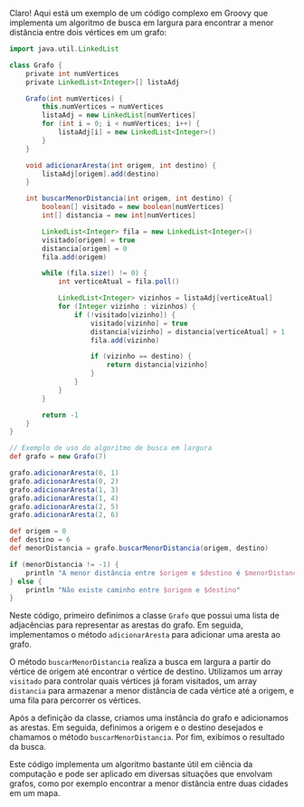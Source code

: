 Claro! Aqui está um exemplo de um código complexo em Groovy que implementa um algoritmo de busca em largura para encontrar a menor distância entre dois vértices em um grafo:

```groovy
import java.util.LinkedList

class Grafo {
    private int numVertices
    private LinkedList<Integer>[] listaAdj

    Grafo(int numVertices) {
        this.numVertices = numVertices
        listaAdj = new LinkedList[numVertices]
        for (int i = 0; i < numVertices; i++) {
            listaAdj[i] = new LinkedList<Integer>()
        }
    }

    void adicionarAresta(int origem, int destino) {
        listaAdj[origem].add(destino)
    }

    int buscarMenorDistancia(int origem, int destino) {
        boolean[] visitado = new boolean[numVertices]
        int[] distancia = new int[numVertices]

        LinkedList<Integer> fila = new LinkedList<Integer>()
        visitado[origem] = true
        distancia[origem] = 0
        fila.add(origem)

        while (fila.size() != 0) {
            int verticeAtual = fila.poll()

            LinkedList<Integer> vizinhos = listaAdj[verticeAtual]
            for (Integer vizinho : vizinhos) {
                if (!visitado[vizinho]) {
                    visitado[vizinho] = true
                    distancia[vizinho] = distancia[verticeAtual] + 1
                    fila.add(vizinho)

                    if (vizinho == destino) {
                        return distancia[vizinho]
                    }
                }
            }
        }

        return -1
    }
}

// Exemplo de uso do algoritmo de busca em largura
def grafo = new Grafo(7)

grafo.adicionarAresta(0, 1)
grafo.adicionarAresta(0, 2)
grafo.adicionarAresta(1, 3)
grafo.adicionarAresta(1, 4)
grafo.adicionarAresta(2, 5)
grafo.adicionarAresta(2, 6)

def origem = 0
def destino = 6
def menorDistancia = grafo.buscarMenorDistancia(origem, destino)

if (menorDistancia != -1) {
    println "A menor distância entre $origem e $destino é $menorDistancia"
} else {
    println "Não existe caminho entre $origem e $destino"
}
```

Neste código, primeiro definimos a classe `Grafo` que possui uma lista de adjacências para representar as arestas do grafo. Em seguida, implementamos o método `adicionarAresta` para adicionar uma aresta ao grafo.

O método `buscarMenorDistancia` realiza a busca em largura a partir do vértice de origem até encontrar o vértice de destino. Utilizamos um array `visitado` para controlar quais vértices já foram visitados, um array `distancia` para armazenar a menor distância de cada vértice até a origem, e uma fila para percorrer os vértices.

Após a definição da classe, criamos uma instância do grafo e adicionamos as arestas. Em seguida, definimos a origem e o destino desejados e chamamos o método `buscarMenorDistancia`. Por fim, exibimos o resultado da busca.

Este código implementa um algoritmo bastante útil em ciência da computação e pode ser aplicado em diversas situações que envolvam grafos, como por exemplo encontrar a menor distância entre duas cidades em um mapa.
